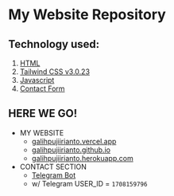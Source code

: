 # My Website Repository

## Technology used:
1. [HTML](https://www.w3schools.com/default.asp)
2. [Tailwind CSS v3.0.23](https://tailwindcss.com/docs/installation)
3. [Javascript](https://www.w3schools.com/default.asp)
4. [Contact Form](https://github.com/tuhinpal/Contact-Form)

## HERE WE GO!
- MY WEBSITE
   - [galihpujiirianto.vercel.app](https://galihpujiirianto.vercel.app)
   - [galihpujiirianto.github.io](https://galihpujiirianto.github.io/galihpujiirianto)
   - [galihpujiirianto.herokuapp.com](https://galihpujiirianto.herokuapp.com)
- CONTACT SECTION
   - [Telegram Bot](http://t.me/galihcontactbot)
   - w/ Telegram USER_ID = `1708159796`
